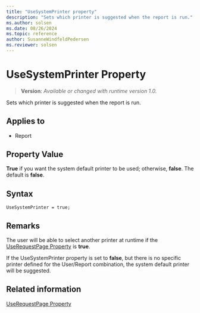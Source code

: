 ```yaml
---
title: "UseSystemPrinter property"
description: "Sets which printer is suggested when the report is run."
ms.author: solsen
ms.date: 08/26/2024
ms.topic: reference
author: SusanneWindfeldPedersen
ms.reviewer: solsen
---
```

[//]: # (START>DO_NOT_EDIT)
[//]: # (IMPORTANT:Do not edit any of the content between here and the END>DO_NOT_EDIT.)
[//]: # (Any modifications should be made in the .xml files in the ModernDev repo.)
# UseSystemPrinter Property
> **Version**: _Available or changed with runtime version 1.0._

Sets which printer is suggested when the report is run.

## Applies to
-   Report

[//]: # (IMPORTANT: END>DO_NOT_EDIT)


## Property Value  

**True** if you want the system default printer to be used; otherwise, **false**. The default is **false**.  

## Syntax

```AL
UseSystemPrinter = true;
```
  
## Remarks  

The user will be able to select another printer at runtime if the [UseRequestPage Property](devenv-userequestpage-property.md) is **true**.  
  
If the UseSystemPrinter property is set to **false**, but there is no specific printer defined for the User/Report combination, the system default printer will be suggested.  
  
## Related information  

[UseRequestPage Property](devenv-userequestpage-property.md)